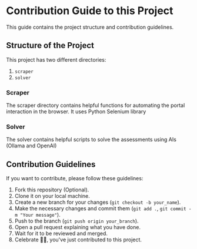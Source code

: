 # Contribution Guide to this Project

This guide contains the project structure and contribution guidelines.

## Structure of the Project
This project has two different directories:
1. `scraper`
2. `solver`

### Scraper
The scraper directory contains helpful functions for automating the portal interaction in the browser. It uses Python Selenium library

### Solver
The solver contains helpful scripts to solve the assessments using AIs (Ollama and OpenAI)

## Contribution Guidelines
If you want to contribute, please follow these guidelines:
1. Fork this repository (Optional).
2. Clone it on your local machine.
3. Create a new branch for your changes (`git checkout -b your_name`).
4. Make the necessary changes and commit them (`git add .`, `git commit -m "Your message"`).
5. Push to the branch (`git push origin your_branch`).
6. Open a pull request explaining what you have done.
7. Wait for it to be reviewed and merged.
8. Celebrate 🎉🎉, you've just contributed to this project.